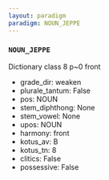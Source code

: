 ```yaml
---
layout: paradigm
paradigm: NOUN_JEPPE
---
```

### ` NOUN_JEPPE `

Dictionary class 8 p~0 front
* grade_dir: weaken
* plurale_tantum: False
* pos: NOUN
* stem_diphthong: None
* stem_vowel: None
* upos: NOUN
* harmony: front
* kotus_av: B
* kotus_tn: 8
* clitics: False
* possessive: False
